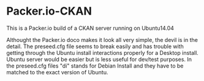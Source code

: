 # Packer.io-CKAN
This is a Packer.io build of a CKAN server running on Ubuntu14.04

Althought the Packer.io doco makes it look all very simple, the devil is in the detail. The preseed.cfg file seems to break easily and has trouble with getting through the Ubuntu install interactions properly for a Desktop install. Ubuntu server would be easier but is less useful for dev/test purposes. In the preseed.cfg files "di" stands for Debian Install and they have to be matched to the exact version of Ubuntu.
